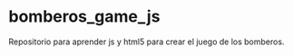 bomberos_game_js
================

Repositorio para aprender js y html5 para crear el juego de los bomberos.